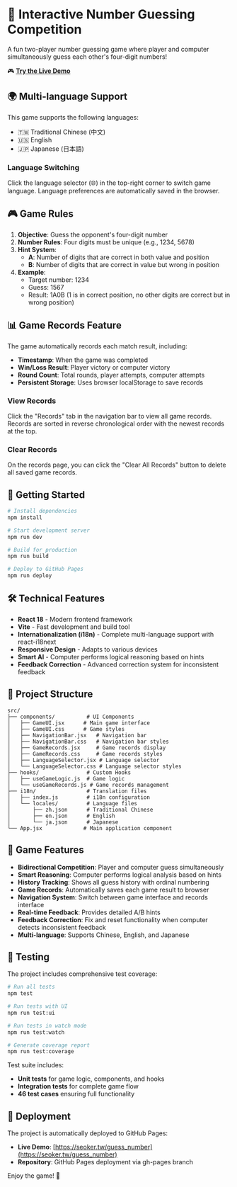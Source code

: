 # 🎯 Interactive Number Guessing Competition

A fun two-player number guessing game where player and computer simultaneously guess each other's four-digit numbers!

🎮 **[Try the Live Demo](https://seoker.tw/guess_number)**

## 🌍 Multi-language Support

This game supports the following languages:
- 🇹🇼 Traditional Chinese (中文)
- 🇺🇸 English
- 🇯🇵 Japanese (日本語)

### Language Switching
Click the language selector (🌐) in the top-right corner to switch game language. Language preferences are automatically saved in the browser.

## 🎮 Game Rules

1. **Objective**: Guess the opponent's four-digit number
2. **Number Rules**: Four digits must be unique (e.g., 1234, 5678)
3. **Hint System**:
   - **A**: Number of digits that are correct in both value and position
   - **B**: Number of digits that are correct in value but wrong in position
4. **Example**: 
   - Target number: 1234
   - Guess: 1567
   - Result: 1A0B (1 is in correct position, no other digits are correct but in wrong position)

## 📊 Game Records Feature

The game automatically records each match result, including:
- **Timestamp**: When the game was completed
- **Win/Loss Result**: Player victory or computer victory
- **Round Count**: Total rounds, player attempts, computer attempts
- **Persistent Storage**: Uses browser localStorage to save records

### View Records
Click the "Records" tab in the navigation bar to view all game records. Records are sorted in reverse chronological order with the newest records at the top.

### Clear Records
On the records page, you can click the "Clear All Records" button to delete all saved game records.

## 🚀 Getting Started

```bash
# Install dependencies
npm install

# Start development server
npm run dev

# Build for production
npm run build

# Deploy to GitHub Pages
npm run deploy
```

## 🛠️ Technical Features

- **React 18** - Modern frontend framework
- **Vite** - Fast development and build tool
- **Internationalization (i18n)** - Complete multi-language support with react-i18next
- **Responsive Design** - Adapts to various devices
- **Smart AI** - Computer performs logical reasoning based on hints
- **Feedback Correction** - Advanced correction system for inconsistent feedback

## 📁 Project Structure

```
src/
├── components/          # UI Components
│   ├── GameUI.jsx      # Main game interface
│   ├── GameUI.css      # Game styles
│   ├── NavigationBar.jsx   # Navigation bar
│   ├── NavigationBar.css   # Navigation bar styles
│   ├── GameRecords.jsx     # Game records display
│   ├── GameRecords.css     # Game records styles
│   ├── LanguageSelector.jsx # Language selector
│   └── LanguageSelector.css # Language selector styles
├── hooks/               # Custom Hooks
│   ├── useGameLogic.js  # Game logic
│   └── useGameRecords.js # Game records management
├── i18n/                # Translation files
│   ├── index.js         # i18n configuration
│   └── locales/         # Language files
│       ├── zh.json      # Traditional Chinese
│       ├── en.json      # English
│       └── ja.json      # Japanese
└── App.jsx             # Main application component
```

## 🎯 Game Features

- **Bidirectional Competition**: Player and computer guess simultaneously
- **Smart Reasoning**: Computer performs logical analysis based on hints
- **History Tracking**: Shows all guess history with ordinal numbering
- **Game Records**: Automatically saves each game result to browser
- **Navigation System**: Switch between game interface and records interface
- **Real-time Feedback**: Provides detailed A/B hints
- **Feedback Correction**: Fix and reset functionality when computer detects inconsistent feedback
- **Multi-language**: Supports Chinese, English, and Japanese

## 🧪 Testing

The project includes comprehensive test coverage:

```bash
# Run all tests
npm test

# Run tests with UI
npm run test:ui

# Run tests in watch mode
npm run test:watch

# Generate coverage report
npm run test:coverage
```

Test suite includes:
- **Unit tests** for game logic, components, and hooks
- **Integration tests** for complete game flow
- **46 test cases** ensuring full functionality

## 🚀 Deployment

The project is automatically deployed to GitHub Pages:
- **Live Demo**: [https://seoker.tw/guess_number](https://seoker.tw/guess_number)
- **Repository**: GitHub Pages deployment via gh-pages branch

Enjoy the game! 🎉